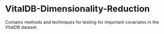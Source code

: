 # VitalDB-Dimensionality-Reduction
Contains methods and techniques for testing for important covariates in the VitalDB dataset.
